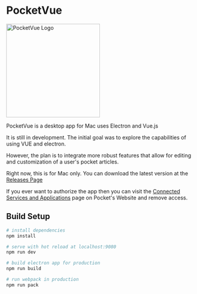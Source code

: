 # PocketVue
<img src="(https://www.dropbox.com/s/vfv49moowofkkb7/PocketVueLogo-Github.png?raw=1" alt="PocketVue Logo" width="250px" height="auto">

PocketVue is a desktop app for Mac uses Electron and Vue.js

It is still in development. The initial goal was to explore the capabilities of using VUE and electron.

However, the plan is to integrate more robust features that allow for editing and customization of a user's pocket articles.

Right now, this is for Mac only. You can download the latest version at the [Releases Page](https://github.com/davidroyer/pocketvue/releases)

If you ever want to authorize the app then you can visit the [Connected Services and Applications](https://getpocket.com/connected_applications) page on Pocket's Website and remove access.

## Build Setup

``` bash
# install dependencies
npm install

# serve with hot reload at localhost:9080
npm run dev

# build electron app for production
npm run build

# run webpack in production
npm run pack
```
